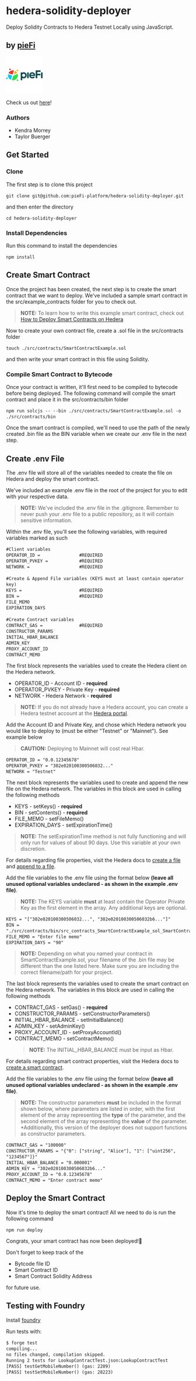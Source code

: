 # hedera-solidity-deployer

Deploy Solidity Contracts to Hedera Testnet Locally using JavaScript.

## by [pieFi](https://piefi.io/)

<p>
     <img src="./logo.jpeg" width="100" />
</p>

Check us out [here](https://piefi.io/)!

### Authors

-   Kendra Morrey
-   Taylor Buerger

## Get Started

### Clone

The first step is to clone this project

```
git clone git@github.com:pieFi-platform/hedera-solidity-deployer.git
```

and then enter the directory

```
cd hedera-solidity-deployer
```

### Install Dependencies

Run this command to install the dependencies

```
npm install
```

## Create Smart Contract

Once the project has been created, the next step is to create the smart contract that we want to deploy. We've included a sample smart contract in the src/example_contracts folder for you to check out.

> **NOTE:** To learn how to write this example smart contract, check out [How to Deploy Smart Contracts on Hedera](https://hedera.com/blog/how-to-deploy-smart-contracts-on-hedera-part-1-a-simple-getter-and-setter-contract)

Now to create your own contract file, create a .sol file in the src/contracts folder

```
touch ./src/contracts/SmartContractExample.sol
```

and then write your smart contract in this file using Solidity.

### Compile Smart Contract to Bytecode

Once your contract is written, it'll first need to be compiled to bytecode before being deployed. The following command will compile the smart contract and place it in the src/contracts/bin folder

```
npm run solcjs -- --bin ./src/contracts/SmartContractExample.sol -o ./src/contracts/bin
```

Once the smart contract is compiled, we'll need to use the path of the newly created .bin file as the BIN variable when we create our .env file in the next step.

## Create .env File

The .env file will store all of the variables needed to create the file on Hedera and deploy the smart contract.

We've included an example .env file in the root of the project for you to edit with your respective data.

> **NOTE:** We've included the .env file in the .gitignore. Remember to never push your .env file to a public repository, as it will contain sensitive information.

Within the .env file, you'll see the following variables, with required variables marked as such

```
#Client variables
OPERATOR_ID =               #REQUIRED
OPERATOR_PVKEY =            #REQUIRED
NETWORK =                   #REQUIRED

#Create & Append File variables (KEYS must at least contain operator key)
KEYS =                      #REQUIRED
BIN =                       #REQUIRED
FILE_MEMO
EXPIRATION_DAYS

#Create Contract variables
CONTRACT_GAS =              #REQUIRED
CONSTRUCTOR_PARAMS
INITIAL_HBAR_BALANCE
ADMIN_KEY
PROXY_ACCOUNT_ID
CONTRACT_MEMO
```

The first block represents the variables used to create the Hedera client on the Hedera network.

-   OPERATOR_ID - Account ID - **required**
-   OPERATOR_PVKEY - Private Key - **required**
-   NETWORK - Hedera Network - **required**

> **NOTE:** If you do not already have a Hedera account, you can create a Hedera testnet account at the [Hedera portal](https://portal.hedera.com/register).

Add the Account ID and Private Key, and chose which Hedera network you would like to deploy to (must be either "Testnet" or "Mainnet"). See example below

> **CAUTION:** Deploying to Mainnet will cost real Hbar.

```
OPERATOR_ID = "0.0.12345678"
OPERATOR_PVKEY = "302e020100300506032..."
NETWORK = "Testnet"
```

The next block represents the variables used to create and append the new file on the Hedera network. The variables in this block are used in calling the following methods

-   KEYS - setKeys() - **required**
-   BIN - setContents() - **required**
-   FILE_MEMO - setFileMemo()
-   EXPIRATION_DAYS - setExpirationTime()

> **NOTE:** The setExpirationTime method is not fully functioning and will only run for values of about 90 days. Use this variable at your own discretion.

For details regarding file properties, visit the Hedera docs to [create a file](https://docs.hedera.com/guides/docs/sdks/file-storage/create-a-file) and [append to a file](https://docs.hedera.com/guides/docs/sdks/file-storage/append-to-a-file).

Add the file variables to the .env file using the format below **(leave all unused optional variables undeclared - as shown in the example .env file)**.

> **NOTE:** The KEYS variable **must** at least contain the Operator Private Key as the first element in the array. Any additional keys are optional.

```
KEYS = "["302e020100300506032...", "302e020100300506032b6..."]"
BIN = "./src/contracts/bin/src_contracts_SmartContractExample_sol_SmartContractExample.bin"
FILE_MEMO = "Enter file memo"
EXPIRATION_DAYS = "90"
```

> **NOTE:** Depending on what you named your contract in SmartContractExample.sol, your filename of the .bin file may be different than the one listed here. Make sure you are including the correct filename/path for your project.

The last block represents the variables used to create the smart contract on the Hedera network. The variables in this block are used in calling the following methods

-   CONTRACT_GAS - setGas() - **required**
-   CONSTRUCTOR_PARAMS - setConstructorParameters()
-   INITIAL_HBAR_BALANCE - setInitialBalance()
-   ADMIN_KEY - setAdminKey()
-   PROXY_ACCOUNT_ID - setProxyAccountId()
-   CONTRACT_MEMO - setContractMemo()
    > **NOTE:** The INITIAL_HBAR_BALANCE must be input as Hbar.

For details regarding smart contract properties, visit the Hedera docs to [create a smart contract](https://docs.hedera.com/guides/docs/sdks/smart-contracts/create-a-smart-contract).

Add the file variables to the .env file using the format below **(leave all unused optional variables undeclared - as shown in the example .env file)**.

> **NOTE:** The constructor parameters **must** be included in the format shown below, where parameters are listed in order, with the first element of the array representing the **type** of the parameter, and the second element of the array representing the **value** of the parameter.
> \*Additionally, this version of the deployer does not support functions as constructor parameters.

```
CONTRACT_GAS = "100000"
CONSTRUCTOR_PARAMS = "{"0": ["string", "Alice"], "1": ["uint256", "1234567"]}"
INITIAL_HBAR_BALANCE = "0.000001"
ADMIN_KEY = "302e020100300506032b6..."
PROXY_ACCOUNT_ID = "0.0.12345678"
CONTRACT_MEMO = "Enter contract memo"
```

## Deploy the Smart Contract

Now it's time to deploy the smart contract! All we need to do is run the following command

```
npm run deploy
```

Congrats, your smart contract has now been deployed!🎉

Don't forget to keep track of the

-   Bytcode file ID
-   Smart Contract ID
-   Smart Contract Solidity Address

for future use.

## Testing with Foundry

Install [foundry](https://github.com/gakonst/foundry)

Run tests with:
```
$ forge test
compiling...
no files changed, compilation skipped.
Running 2 tests for LookupContractTest.json:LookupContractTest
[PASS] testGetMobileNumber() (gas: 2209)
[PASS] testSetMobileNumber() (gas: 28223)
```
